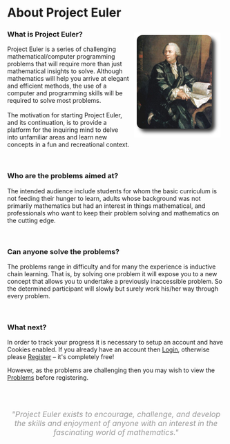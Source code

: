 <h1>About Project Euler</h1>
<img src="files/euler_portrait.png" alt="Leonhard Euler (1707-1783)" style="margin:10px;float:right;">
<h3>What is Project Euler?</h3>
<p>Project Euler is a series of challenging mathematical/computer programming problems that will require more than just mathematical insights to solve. Although mathematics will help you arrive at elegant and efficient methods, the use of a computer and programming skills will be required to solve most problems.<br><br>
The motivation for starting Project Euler, and its continuation, is to provide a platform for the inquiring mind to delve into unfamiliar areas and learn new concepts in a fun and recreational context.</p>
<br>
<h3>Who are the problems aimed at?</h3>
<p>The intended audience include students for whom the basic curriculum is not feeding their hunger to learn, adults whose background was not primarily mathematics but had an interest in things mathematical, and professionals who want to keep their problem solving and mathematics on the cutting edge.</p>
<br>
<h3>Can anyone solve the problems?</h3>
<p>The problems range in difficulty and for many the experience is inductive chain learning. That is, by solving one problem it will expose you to a new concept that allows you to undertake a previously inaccessible problem. So the determined participant will slowly but surely work his/her way through every problem.</p>
<br>
<h3>What next?</h3>
<p>In order to track your progress it is necessary to setup an account and have Cookies enabled. If you already have an account then <a href="https://projecteuler.net/sign_in">Login</a>, otherwise please <a href="https://projecteuler.net/sign_in/register">Register</a> – it's completely free!</p>
<p>However, as the problems are challenging then you may wish to view the <a href="https://projecteuler.net/sign_in/problems">Problems</a> before registering.</p><br><br><p style="text-align:center;font-size:125%;font-style:italic;color:#999;">"Project Euler exists to encourage, challenge, and develop the skills and enjoyment of anyone with an interest in the fascinating world of mathematics."</p>
